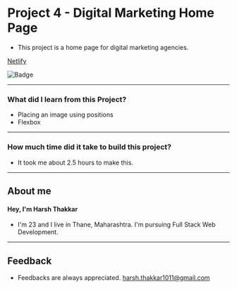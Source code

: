 # **Project 4 - Digital Marketing Home Page**

- This project is a home page for digital marketing agencies. 

[Netlify](https://digital-marketing-home-page-harshcodes.netlify.app/)

![Badge](https://img.shields.io/badge/Netlify-Link-green)

---

### **What did I learn from this Project?**

 - Placing an image using positions
 - Flexbox

---

### **How much time did it take to build this project?**

- It took me about 2.5 hours to make this.  

---

## **About me**

#### **Hey, I'm Harsh Thakkar**

- I'm 23 and I live in Thane, Maharashtra. I'm pursuing Full Stack Web Development.

---

## **Feedback**
- Feedbacks are always appreciated. harsh.thakkar1011@gmail.com